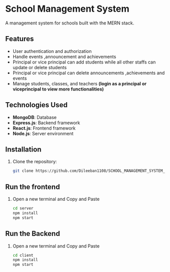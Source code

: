 # School Management System

A management system for schools built with the MERN stack.

## Features
- User authentication and authorization
- Handle events ,announcement and achievements
- Principal or vice principal can add students while all other staffs can update or delete students
- Principal or vice principal can delete announcements ,achievements and events
- Manage students, classes, and teachers
 **(login as a principal or viceprincipal to view more functionalities)**

## Technologies Used
- **MongoDB**: Database
- **Express.js**: Backend framework
- **React.js**: Frontend framework
- **Node.js**: Server environment

## Installation
1. Clone the repository:
   ```sh
   git clone https://github.com/Dileeban1108/SCHOOL_MANAGEMENT_SYSTEM_USING-MERN_STACK.git

## Run the frontend
1. Open a new terminal and Copy and Paste
   ```sh
   cd server
   npm install   
   npm start
   
## Run the Backend
1. Open a new terminal and Copy and Paste
   ```sh
   cd client
   npm install   
   npm start
